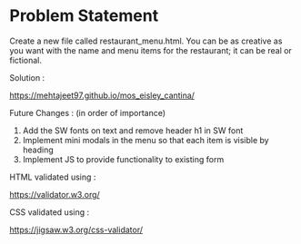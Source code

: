 # Problem Statement

Create a new file called restaurant_menu.html. You can be as creative as you want with the name and menu items for the restaurant; it can be real or fictional.

Solution :

https://mehtajeet97.github.io/mos_eisley_cantina/

Future Changes : (in order of importance)

1. Add the SW fonts on text and remove header h1 in SW font
2. Implement mini modals in the menu so that each item is visible by heading
3. Implement JS to provide functionality to existing form

HTML validated using :

https://validator.w3.org/

CSS validated using :

https://jigsaw.w3.org/css-validator/
